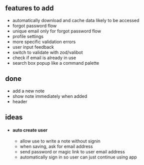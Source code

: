 ## features to add

- automatically download and cache data likely to be accessed
- forgot password flow
- unique email only for forgot password flow
- profile settings
- more specific validation errors
- user input feedback
- switch to validate with zod/valibot
- check if email is already in use
- search box popup like a command palette

## done

- add a new note
- show note immediately when added
- header

## ideas

- #### auto create user
  - allow use to write a note without signin
  - when saving, ask for email address
  - send password or magic link to user email address
  - automatically sign in so user can just continue using app
